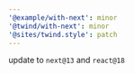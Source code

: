 ```yaml
---
'@example/with-next': minor
'@twind/with-next': minor
'@sites/twind.style': patch
---
```


update to `next@13` and `react@18`
